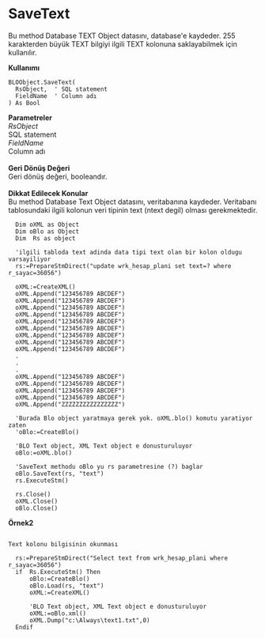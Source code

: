 # SaveText

Bu method Database TEXT Object datasını, database'e kaydeder. 255 karakterden büyük TEXT bilgiyi ilgili TEXT kolonuna saklayabilmek için kullanılır.

**Kullanımı**

```
BLOObject.SaveText(
  RsObject,  ' SQL statement
  FieldName  ' Column adı
) As Bool
```

**Parametreler**\
_RsObject_\
SQL statement\
_FieldName_\
Column adı\
\
**Geri Dönüş Değeri**\
Geri dönüş değeri, booleandır.\
\
**Dikkat Edilecek Konular**\
Bu method Database Text Object datasını, veritabanına kaydeder. Veritabanı tablosundaki ilgili kolonun veri tipinin text (ntext degil) olması gerekmektedir.

```
  Dim oXML as Object
  Dim oBlo as Object
  Dim  Rs as object

  'ilgili tabloda text adinda data tipi text olan bir kolon oldugu varsayiliyor
  rs:=PrepareStmDirect("update wrk_hesap_plani set text=? where r_sayac=36056")

  oXML:=CreateXML()              
  oXML.Append("123456789 ABCDEF")
  oXML.Append("123456789 ABCDEF")
  oXML.Append("123456789 ABCDEF")
  oXML.Append("123456789 ABCDEF")
  oXML.Append("123456789 ABCDEF")
  oXML.Append("123456789 ABCDEF")
  oXML.Append("123456789 ABCDEF")
  oXML.Append("123456789 ABCDEF")
  oXML.Append("123456789 ABCDEF")
  .
  .
  .
  oXML.Append("123456789 ABCDEF")
  oXML.Append("123456789 ABCDEF")
  oXML.Append("123456789 ABCDEF")
  oXML.Append("123456789 ABCDEF")
  oXML.Append("ZZZZZZZZZZZZZZZZ")

  'Burada Blo object yaratmaya gerek yok. oXML.blo() komutu yaratiyor zaten
  'oBlo:=CreateBlo() 
  
  'BLO Text object, XML Text object e donusturuluyor
  oBlo:=oXML.blo()
  
  'SaveText methodu oBlo yu rs parametresine (?) baglar
  oBlo.SaveText(rs, "text")
  rs.ExecuteStm()
  
  rs.Close()
  oXML.Close()
  oBlo.Close()

```

**Örnek2**

```

Text kolonu bilgisinin okunması

  rs:=PrepareStmDirect("Select text from wrk_hesap_plani where r_sayac=36056")
  if  Rs.ExecuteStm() Then
      oBlo:=CreateBlo()
      oBlo.Load(rs, "text")
      oXML:=CreateXML()
      
      'BLO Text object, XML Text object e donusturuluyor
      oXML:=oBlo.xml()
      oXML.Dump("c:\Always\text1.txt",0)
  Endif
```
